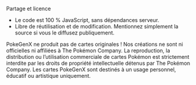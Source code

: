 Partage et licence
- Le code est 100 % JavaScript, sans dépendances serveur.
- Libre de réutilisation et de modification. Mentionnez simplement la source si vous le diffusez publiquement.

PokeGenX ne produit pas de cartes originales !
Nos créations ne sont ni officielles ni affiliées à The Pokémon Company.
La reproduction, la distribution ou l’utilisation commerciale de cartes Pokémon est strictement interdite par les droits de propriété intellectuelle détenus par The Pokémon Company.
Les cartes PokeGenX sont destinés à un usage personnel, éducatif ou artistique uniquement.
